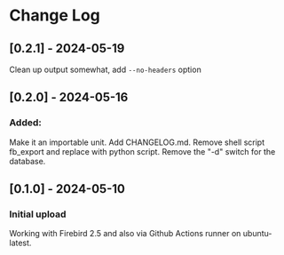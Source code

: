 # Change Log
## [0.2.1] - 2024-05-19
Clean up output somewhat, add `--no-headers` option

## [0.2.0] - 2024-05-16
### Added:
Make it an importable unit. Add CHANGELOG.md. Remove shell script fb_export and replace with
python script. Remove the "-d" switch for the database.

## [0.1.0] - 2024-05-10
### Initial upload

Working with Firebird 2.5 and also via Github Actions runner on ubuntu-latest.


